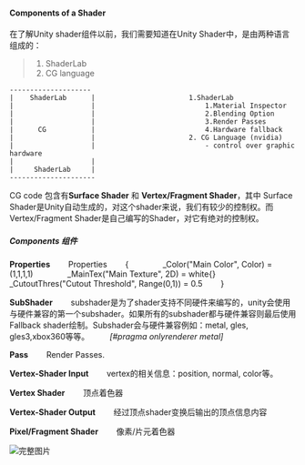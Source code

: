 #### Components of a Shader
在了解Unity shader组件以前，我们需要知道在Unity Shader中，是由两种语言组成的：
>1. ShaderLab
>2. CG language

    --------------------
    |    ShaderLab      |                       1.ShaderLab
    |                   |                           1.Material Inspector
    |                   |                           2.Blending Option
    |                   |                           3.Render Passes
    |      CG           |                           4.Hardware fallback
    |                   |                       2. CG Language (nvidia)
    |                   |                           - control over graphic hardware
    |                   |    
    |     ShaderLab     |                
    ---------------------

CG code 包含有**Surface Shader** 和 **Vertex/Fragment Shader**，其中 Surface Shader是Unity自动生成的，对这个shader来说，我们有较少的控制权。而Vertex/Fragment Shader是自己编写的Shader，对它有绝对的控制权。

##### Components 组件
 **Properties**
        &emsp;&emsp;Properties
        &emsp;&emsp;{
            &emsp;&emsp;&emsp;&emsp;_Color("Main Color", Color) = (1,1,1,1)
            &emsp;&emsp;&emsp;&emsp;_MainTex("Main Texture", 2D) = white{}
            &emsp;&emsp;&emsp;&emsp;_CutoutThres("Cutout Threshold", Range(0,1)) = 0.5
        &emsp;&emsp;}

**SubShader**
&emsp;&emsp;subshader是为了shader支持不同硬件来编写的，unity会使用与硬件兼容的第一个subshader。如果所有的subshader都与硬件兼容则最后使用Fallback shader绘制。Subshader会与硬件兼容例如：metal, gles, gles3,xbox360等等。
&emsp;&emsp; *[#pragma onlyrenderer metal]*

**Pass**
&emsp;&emsp;Render Passes.

**Vertex-Shader Input**
&emsp;&emsp;vertex的相关信息：position, normal, color等。

**Vertex Shader**
&emsp;&emsp;顶点着色器

**Vertex-Shader Output**
&emsp;&emsp;经过顶点shader变换后输出的顶点信息内容

**Pixel/Fragment Shader**
&emsp;&emsp;像素/片元着色器

![完整图片](https://github.com/zhyrao/UnityShader/blob/master/Lesson/Lesson_03/Slide_03/slide_04.png?raw=true)